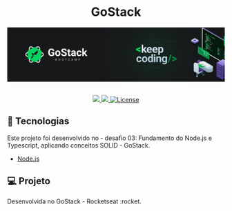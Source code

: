 <h1 align="center"> <strong> GoStack </strong> </h1>

<div align="center">
  <img src="./assets/imgs/capa.png" align="center"></img>
</div>

<br/>

<p align="center">
  <a aria-label="Versão do Node" href="https://github.com/nodejs/node/blob/master/doc/changelogs/CHANGELOG_V12.md#12.16.2">
    <img src="https://img.shields.io/badge/node.js@lts-12.16.2-informational?logo=Node.JS"></img>
  </a>

  <a aria-label="Rocketseat" href="#">
    <img src="https://img.shields.io/badge/OmniStack-done-brightgreen?logo=data:image/png;base64,iVBORw0KGgoAAAANSUhEUgAAABAAAAAQCAMAAAAoLQ9TAAAALVBMVEVHcExxWsF0XMJzXMJxWcFsUsD///9jRrzY0u6Xh9Gsn9n39fyMecy0qd2bjNJWBT0WAAAABHRSTlMA2Do606wF2QAAAGlJREFUGJVdj1cWwCAIBLEsRU3uf9xobDH8+GZwUYi8i6ucJwrxKE+7D0G9Q4vlYqtmCSjndr4CgCgzlyFgfKfKCVO0LrPKjmiqMxGXkJwNnXskqWG+1oSM+BSwD8f29YLNjvx/OQrn+g99oQSoNmt3PgAAAABJRU5ErkJggg=="></img>
  </a>

  <a aria-label="License" href="#">
    <img alt="License" src="https://img.shields.io/badge/license-MIT-brightgreen"></img>
  </a>
</p>

## :rocket: Tecnologias

Este projeto foi desenvolvido no - desafio 03: Fundamento do Node.js e Typescript, aplicando conceitos SOLID - GoStack.

- [Node.js](https://nodejs.org/en/)

## 💻 Projeto

Desenvolvida no GoStack - Rocketseat :rocket.

